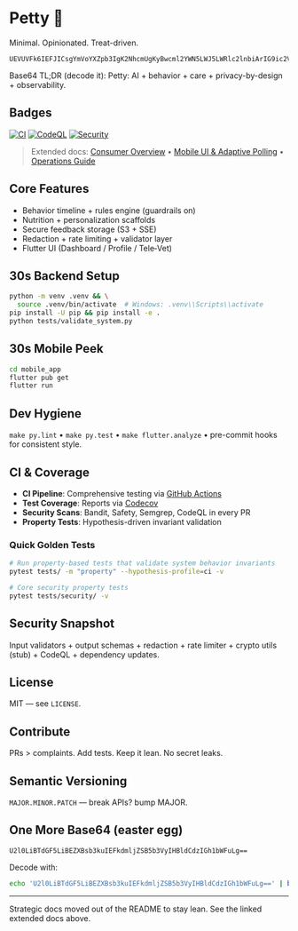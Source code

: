# Petty 🐾

Minimal. Opinionated. Treat-driven.

```text
UEVUVFk6IEFJICsgYmVoYXZpb3IgK2NhcmUgKyBwcml2YWN5LWJ5LWRlc2lnbiArIG9ic2VydmFiaWxpdHk=
```

Base64 TL;DR (decode it): Petty: AI + behavior + care + privacy-by-design + observability.

## Badges

[![CI](https://github.com/kakashi3lite/Petty/actions/workflows/ci.yml/badge.svg)](https://github.com/kakashi3lite/Petty/actions/workflows/ci.yml)
[![CodeQL](https://github.com/kakashi3lite/Petty/actions/workflows/codeql.yml/badge.svg)](https://github.com/kakashi3lite/Petty/actions/workflows/codeql.yml)
[![Security](https://github.com/kakashi3lite/Petty/actions/workflows/dev-tasks.yml/badge.svg)](https://github.com/kakashi3lite/Petty/actions/workflows/dev-tasks.yml)

> Extended docs: [Consumer Overview](docs/CONSUMER_OVERVIEW.md) • [Mobile UI & Adaptive Polling](docs/MOBILE_UI_ADAPTIVE_POLLING.md) • [Operations Guide](docs/OPERATIONS.md)

## Core Features

* Behavior timeline + rules engine (guardrails on)
* Nutrition + personalization scaffolds
* Secure feedback storage (S3 + SSE)
* Redaction + rate limiting + validator layer
* Flutter UI (Dashboard / Profile / Tele‑Vet)

## 30s Backend Setup

```bash
python -m venv .venv && \
  source .venv/bin/activate  # Windows: .venv\\Scripts\\activate
pip install -U pip && pip install -e .
python tests/validate_system.py
```

## 30s Mobile Peek

```bash
cd mobile_app
flutter pub get
flutter run
```

## Dev Hygiene

`make py.lint` • `make py.test` • `make flutter.analyze` • pre-commit hooks for consistent style.

## CI & Coverage

* **CI Pipeline**: Comprehensive testing via [GitHub Actions](https://github.com/kakashi3lite/Petty/actions/workflows/ci.yml)
* **Test Coverage**: Reports via [Codecov](https://codecov.io/github/kakashi3lite/Petty) 
* **Security Scans**: Bandit, Safety, Semgrep, CodeQL in every PR
* **Property Tests**: Hypothesis-driven invariant validation

### Quick Golden Tests

```bash
# Run property-based tests that validate system behavior invariants
pytest tests/ -m "property" --hypothesis-profile=ci -v

# Core security property tests
pytest tests/security/ -v
```

## Security Snapshot

Input validators + output schemas + redaction + rate limiter + crypto utils (stub) + CodeQL + dependency updates.

## License

MIT — see `LICENSE`.

## Contribute

PRs > complaints. Add tests. Keep it lean. No secret leaks.

## Semantic Versioning

`MAJOR.MINOR.PATCH` — break APIs? bump MAJOR.

## One More Base64 (easter egg)

```text
U2l0LiBTdGF5LiBEZXBsb3kuIEFkdmljZSB5b3VyIHBldCdzIGh1bWFuLg==
```

Decode with:

```bash
echo 'U2l0LiBTdGF5LiBEZXBsb3kuIEFkdmljZSB5b3VyIHBldCdzIGh1bWFuLg==' | base64 -d
```

---
Strategic docs moved out of the README to stay lean. See the linked extended docs above.


